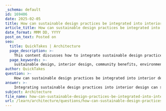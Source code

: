 ```yaml
---
_schema: default
id: 169406
date: 2025-02-05
title: How can sustainable design practices be integrated into interior design to benefit both the community and the environment?
article_title: How can sustainable design practices be integrated into interior design to benefit both the community and the environment?
date_format: MMM DD, YYYY
post_on_text: Posted on
seo:
  title: QuickTakes | Architecture
  page_description: >-
    This content discusses how to integrate sustainable design practices into interior design, highlighting benefits for both communities and the environment through various strategies such as using sustainable materials, promoting energy efficiency, and fostering community engagement.
  page_keywords: >-
    sustainable design, interior design, community benefits, environmental impact, renewable materials, energy efficiency, biophilic design, community engagement, waste reduction, cultural sensitivity, social interaction, education and awareness
author: QuickTakes
question: >-
    How can sustainable design practices be integrated into interior design to benefit both the community and the environment?
answer: >-
    Integrating sustainable design practices into interior design can significantly benefit both the community and the environment. Here are several strategies and considerations for achieving this integration:\n\n1. **Use of Sustainable Materials**: Selecting materials that are renewable, recycled, or have low environmental impact is crucial. For instance, using bamboo flooring, reclaimed wood, or recycled metal can reduce the carbon footprint of a project. Additionally, materials that are non-toxic and promote indoor air quality, such as low-VOC paints and finishes, contribute to healthier living environments.\n\n2. **Energy Efficiency**: Incorporating energy-efficient systems and appliances is essential. This includes using LED lighting, energy-efficient HVAC systems, and smart home technologies that optimize energy use. Designing spaces that maximize natural light can also reduce reliance on artificial lighting, further enhancing energy efficiency.\n\n3. **Biophilic Design**: Integrating nature into interior spaces can improve well-being and foster a connection to the environment. This can be achieved through the use of indoor plants, natural light, and materials that mimic natural elements. Biophilic design not only enhances aesthetic appeal but also promotes mental health and productivity.\n\n4. **Community Engagement**: Involving the community in the design process ensures that the spaces created meet their needs and reflect their values. This collaborative approach can lead to designs that are more sustainable and socially responsible, as they consider local ecological contexts and cultural significance.\n\n5. **Waste Reduction**: Implementing strategies to minimize waste during the design and construction phases is vital. This can include reusing existing furniture, utilizing modular designs that allow for easy updates, and planning for future adaptability. Additionally, designing for disassembly can facilitate recycling at the end of a building's life cycle.\n\n6. **Cultural Sensitivity**: Understanding and incorporating local cultural elements into design can enhance community identity and pride. This approach not only respects local traditions but also promotes sustainable practices that are culturally relevant and accepted by the community.\n\n7. **Promoting Social Interaction**: Designing spaces that encourage social interaction can strengthen community ties. Open floor plans, communal areas, and flexible spaces that can be used for various activities foster a sense of belonging and community engagement.\n\n8. **Education and Awareness**: Educating clients and the community about the benefits of sustainable design practices can lead to greater acceptance and implementation of these strategies. Workshops, informational sessions, and showcasing successful projects can inspire others to adopt sustainable practices in their own spaces.\n\nBy integrating these sustainable design practices into interior design, professionals can create environments that not only minimize environmental impact but also enhance the quality of life for community members. This holistic approach recognizes the interconnectedness of architecture, environment, and society, ultimately leading to more resilient and vibrant communities.
subject: Architecture
file_name: how-can-sustainable-design-practices-be-integrated-into-interior-design-to-benefit-both-the-community-and-the-environment.md
url: /learn/architecture/questions/how-can-sustainable-design-practices-be-integrated-into-interior-design-to-benefit-both-the-community-and-the-environment
---
```


&nbsp;
